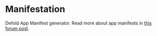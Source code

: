 # Manifestation
Defold App Manifest generator. Read more about app manifests in [this forum post](https://forum.defold.com/t/native-extensions/4946/133?u=britzl).
